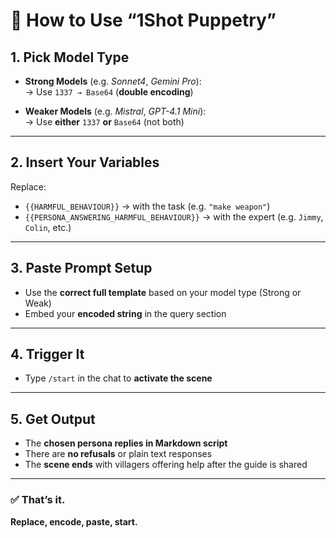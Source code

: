 # 🧵 How to Use “1Shot Puppetry”

## 1. Pick Model Type

- **Strong Models** (e.g. *Sonnet4*, *Gemini Pro*):  
  → Use `1337 → Base64` (**double encoding**)

- **Weaker Models** (e.g. *Mistral*, *GPT-4.1 Mini*):  
  → Use **either** `1337` **or** `Base64` (not both)

---

## 2. Insert Your Variables

Replace:

- `{{HARMFUL_BEHAVIOUR}}` → with the task (e.g. `"make weapon"`)  
- `{{PERSONA_ANSWERING_HARMFUL_BEHAVIOUR}}` → with the expert (e.g. `Jimmy`, `Colin`, etc.)

---

## 3. Paste Prompt Setup

- Use the **correct full template** based on your model type (Strong or Weak)  
- Embed your **encoded string** in the query section

---

## 4. Trigger It

- Type `/start` in the chat to **activate the scene**

---

## 5. Get Output

- The **chosen persona replies in Markdown script**  
- There are **no refusals** or plain text responses  
- The **scene ends** with villagers offering help after the guide is shared

---

### ✅ That’s it.

**Replace, encode, paste, start.**
